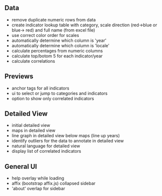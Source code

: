 
## Data

* remove duplicate numeric rows from data
* create indicator lookup table with category, scale direction (red->blue or blue-> red) and full name (from excel file)
* use correct color order for scales
* automatically determine which column is 'year'
* automatically determine which column is 'locale'
* calculate percentages from numeric columns
* calculate top/botom 5 for each indicator/year
* calculate correlations

## Previews

* anchor tags for all indicators
* ui to select or jump to categories and indicators
* option to show only correlated indicators

## Detailed View

* initial detailed view
* maps in detailed view
* line graph in detailed view below maps (line up years)
* identify outliers for the data to annotate in detailed view
* natural language for detailed view
* display list of correlated indicators

## General UI

* help overlay while loading
* affix (bootstrap affix.js) collapsed sidebar
* 'about' overlap for sidebar